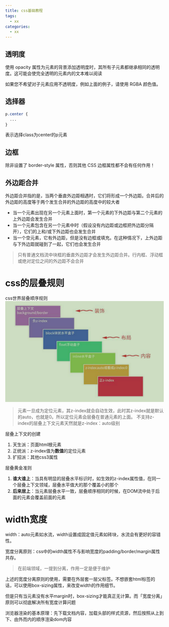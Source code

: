 ```yaml
---
title: css基础教程
tags:
  - xx
categories:
  - xx
---
```

## 透明度
使用 opacity 属性为元素的背景添加透明度时，其所有子元素都继承相同的透明度。这可能会使完全透明的元素内的文本难以阅读

如果您不希望对子元素应用不透明度，例如上面的例子，请使用 RGBA 颜色值。

<!--more-->
## 选择器
```css
p.center {
  ...
}
```
表示选择class为center的p元素

## 边框
除非设置了 border-style 属性，否则其他 CSS 边框属性都不会有任何作用！

## 外边距合并
外边距合并指的是，当两个垂直外边距相遇时，它们将形成一个外边距。合并后的外边距的高度等于两个发生合并的外边距的高度中的较大者
- 当一个元素出现在另一个元素上面时，第一个元素的下外边距与第二个元素的上外边距会发生合并
- 当一个元素包含在另一个元素中时（假设没有内边距或边框把外边距分隔开），它们的上和/或下外边距也会发生合并
- 当一个空元素，它有外边距，但是没有边框或填充。在这种情况下，上外边距与下外边距就碰到了一起，它们也会发生合并
> 只有普通文档流中块框的垂直外边距才会发生外边距合并。行内框、浮动框或绝对定位之间的外边距不会合并

# css的层叠规则
css世界层叠顺序规则
!['css层叠规则'](../images/css层叠规则.png)
> 元素一旦成为定位元素，其z-index就会自动生效，此时其z-index就是默认的auto，也就是0。所以定位元素会层叠在普通元素的上面。
> 不支持z-index的层叠上下文元素天然就是z-index：auto级别

层叠上下文的创建
1. 天生派：页面html根元素
2. 正统派：z-index值为**数值**的定位元素
3. 扩招派：其他css3属性

层叠黄金准则
1. **谁大谁上**：当具有明显的层叠水平标识时，如生效的z-index属性值，在同一个层叠上下文领域，层叠水平值大的那个覆盖小的那个
2. **后来居上**：当元素层叠水平一致，层叠顺序相同的时候，在DOM流中处于后面的元素会覆盖前面的元素

# width宽度
width：auto元素如水流，width设置成固定值元素如砖块，水流会有更好的容错性。

宽度分离原则：css中的width属性不与影响宽度的padding/border/margin属性共存。
> 在前端领域，一提到分离，作用一定是便于维护

上述的宽度分离原则的使用，需要在外层套一层父标签。不想嵌套html标签的话，可以使用box-sizing属性，来改变width的作用细节。

但是只有当元素没有水平margin时，box-sizing才能真正无计算。而「宽度分离」原则可以彻底解决所有宽度计算问题

浏览器渲染的基本原理：先下载文档内容，加载头部的样式资源，然后按照从上到下、由外而内的顺序渲染dom内容
